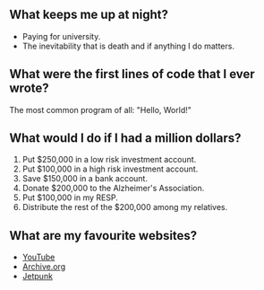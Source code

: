 ## What keeps me up at night?
- Paying for university.
- The inevitability that is death and if anything I do matters.

## What were the first lines of code that I ever wrote?

The most common program of all: "Hello, World!"

## What would I do if I had a million dollars?

1. Put $250,000 in a low risk investment account.
1. Put $100,000 in a high risk investment account.
1. Save $150,000 in a bank account.
1. Donate $200,000 to the Alzheimer's Association.
1. Put $100,000 in my RESP.
1. Distribute the rest of the $200,000 among my relatives.

## What are my favourite websites?

- [YouTube](http://youtube.com)
- [Archive.org](http:/archive.org)
- [Jetpunk](http://jetpunk.com)